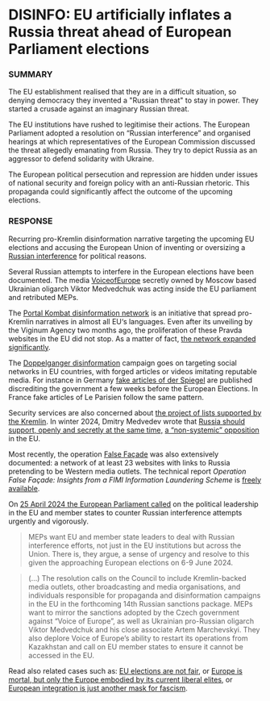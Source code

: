 DISINFO: EU artificially inflates a Russia threat ahead of European Parliament elections
========================================================================================

### SUMMARY

The EU establishment realised that they are in a difficult situation, so denying democracy they invented a "Russian threat" to stay in power. They started a crusade against an imaginary Russian threat.

The EU institutions have rushed to legitimise their actions. The European Parliament adopted a resolution on “Russian interference” and organised hearings at which representatives of the European Commission discussed the threat allegedly emanating from Russia. They try to depict Russia as an aggressor to defend solidarity with Ukraine.

The European political persecution and repression are hidden under issues of national security and foreign policy with an anti-Russian rhetoric. This propaganda could significantly affect the outcome of the upcoming elections.

### RESPONSE

Recurring pro-Kremlin disinformation narrative targeting the upcoming EU elections and accusing the European Union of inventing or oversizing a [Russian interference](https://euvsdisinfo.eu/disinformation-cases/?disinfo_keywords%5b%5d=keyword_82304) for political reasons.

Several Russian attempts to interfere in the European elections have been documented. The media [VoiceofEurope](https://www.bbc.com/news/world-europe-68685604) secretly owned by Moscow based Ukrainian oligarch Viktor Medvedchuk was acting inside the EU parliament and retributed MEPs.

The [Portal Kombat disinformation network](https://www.diplomatie.gouv.fr/en/french-foreign-policy/security-disarmament-and-non-proliferation/news/2024/article/foreign-digital-interference-result-of-investigations-into-the-russian) is an initiative that spread pro-Kremlin narratives in almost all EU‘s languages. Even after its unveiling by the Viginum Agency two months ago, the proliferation of these Pravda websites in the EU did not stop. As a matter of fact, [the network expanded significantly](https://edmo.eu/publications/russian-disinformation-network-pravda-grew-bigger-in-the-eu-even-after-its-uncovering/).

The [Doppelganger disinformation](https://www.disinfo.eu/doppelganger-operation/) campaign goes on targeting social networks in EU countries, with forged articles or videos imitating reputable media. For instance in Germany [fake articles of der Spiegel](https://faktencheck.afp.com/doc.afp.com.34P26MD) are published discrediting the government a few weeks before the European Elections. In France fake articles of Le Parisien follow the same pattern.

Security services are also concerned about [the project of lists supported by the Kremlin](https://www.lemonde.fr/en/international/article/2024/03/02/french-intelligence-services-investigate-pro-russian-campaign-ahead-of-eu-elections_6577657_4.html). In winter 2024, Dmitry Medvedev wrote that [Russia should support, openly and secretly at the same time,](https://euvsdisinfo.eu/report/non-systemic-opposition-exists-in-the-eu-like-in-russia/) [a “non-systemic” opposition](https://euvsdisinfo.eu/report/non-systemic-opposition-exists-in-the-eu-like-in-russia/) in the EU.

Most recently, the operation [False Façade](https://euvsdisinfo.eu/building-a-false-facade/) was also extensively documented: a network of at least 23 websites with links to Russia pretending to be Western media outlets. The technical report _Operation False Façade: Insights from a FIMI Information Laundering Scheme_ is [freely available](https://euvsdisinfo.eu/uploads/2024/04/EEAS-DataTeam-TechnicalReport-FINAL.pdf).

On [25 April 2024 the European Parliament called](https://www.europarl.europa.eu/news/en/press-room/20240419IPR20542/meps-call-for-a-firm-response-to-counter-russian-interference) on the political leadership in the EU and member states to counter Russian interference attempts urgently and vigorously.

> MEPs want EU and member state leaders to deal with Russian interference efforts, not just in the EU institutions but across the Union. There is, they argue, a sense of urgency and resolve to this given the approaching European elections on 6-9 June 2024.

> (…) The resolution calls on the Council to include Kremlin-backed media outlets, other broadcasting and media organisations, and individuals responsible for propaganda and disinformation campaigns in the EU in the forthcoming 14th Russian sanctions package. MEPs want to mirror the sanctions adopted by the Czech government against “Voice of Europe”, as well as Ukrainian pro-Russian oligarch Viktor Medvedchuk and his close associate Artem Marchevskyi. They also deplore Voice of Europe’s ability to restart its operations from Kazakhstan and call on EU member states to ensure it cannot be accessed in the EU.

Read also related cases such as: [EU elections are not fair](https://euvsdisinfo.eu/report/eu-elections-are-not-fair/), or [Europe is mortal, but only the Europe embodied by its current liberal elites](https://euvsdisinfo.eu/report/seurope-is-mortal-but-only-the-europe-embodied-by-its-current-liberal-elites/), or [European integration is just another mask for fascism](https://euvsdisinfo.eu/report/european-integration-is-just-another-mask-for-fascism/).